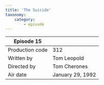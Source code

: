 ```yaml
---
title: 'The Suicide'
taxonomy:
    category:
        - episode
---
```


| Episode 15 | |
|-----------------|--------------------------------|
| Production code | 312                            |
| Written by      | Tom Leopold |
| Directed by     | Tom Cherones                   |
| Air date        | January 29, 1992             |
